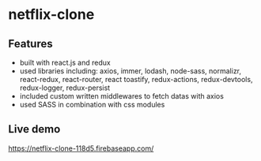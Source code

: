 # netflix-clone 

## Features

- built with react.js and redux
- used libraries including: axios, immer, lodash, node-sass, 
 normalizr, react-redux, react-router, react toastify, redux-actions, 
 redux-devtools, redux-logger, redux-persist
 - included custom written middlewares to fetch datas with axios
- used SASS in combination with css modules

## Live demo
https://netflix-clone-118d5.firebaseapp.com/
